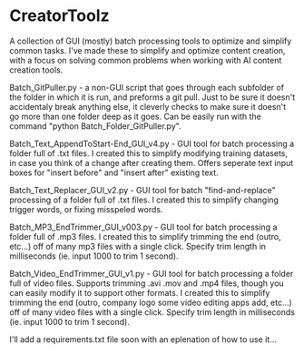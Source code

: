 # CreatorToolz

A collection of GUI (mostly) batch processing tools to optimize and simplify common tasks. I've made these to simplify and optimize content creation, with a focus on solving common problems when working with AI content creation tools.




Batch_GitPuller.py - a non-GUI script that goes through each subfolder of the folder in which it is run, and preforms a git pull. Just to be sure it doesn't accidentaly break anything else, it cleverly checks to make sure it doesn't go more than one folder deep as it goes. Can be easily run with the command "python Batch_Folder_GitPuller.py".



Batch_Text_AppendToStart-End_GUI_v4.py - GUI tool for batch processing a folder full of .txt files. I created this to simplify modifying training datasets, in case you think of a change after creating them. Offers seperate text input boxes for "insert before" and "insert after" existing text.



Batch_Text_Replacer_GUI_v2.py - GUI tool for batch "find-and-replace" processing of a folder full of .txt files. I created this to simplify changing trigger words, or fixing misspeled words.



Batch_MP3_EndTrimmer_GUI_v003.py - GUI tool for batch processing a folder full of .mp3 files. I created this to simplify trimming the end (outro, etc...) off of many mp3 files with a single click. Specify trim length in milliseconds (ie. input 1000 to trim 1 second).



Batch_Video_EndTrimmer_GUI_v1.py - GUI tool for batch processing a folder full of video files. Supports trimming .avi .mov and .mp4 files, though you can easily modify it to support other formats. I created this to simplify trimming the end (outro, company logo some video editing apps add, etc...) off of many video files with a single click. Specify trim length in milliseconds (ie. input 1000 to trim 1 second).



I'll add a requirements.txt file soon with an eplenation of how to use it...
